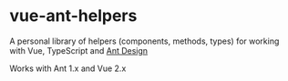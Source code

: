 # vue-ant-helpers

A personal library of helpers (components, methods, types) for working with Vue, TypeScript and [Ant Design](https://antdv.com/docs/vue/introduce/)

Works with Ant 1.x and Vue 2.x
